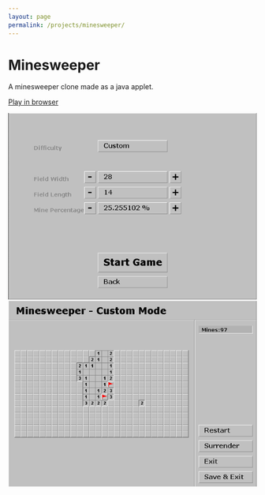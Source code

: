 ```yaml
---
layout: page
permalink: /projects/minesweeper/
---
```


# Minesweeper

A minesweeper clone made as a java applet.

[Play in browser](play)

![](/assets/minesweeper/screen1.png)
![](/assets/minesweeper/screen2.png)
